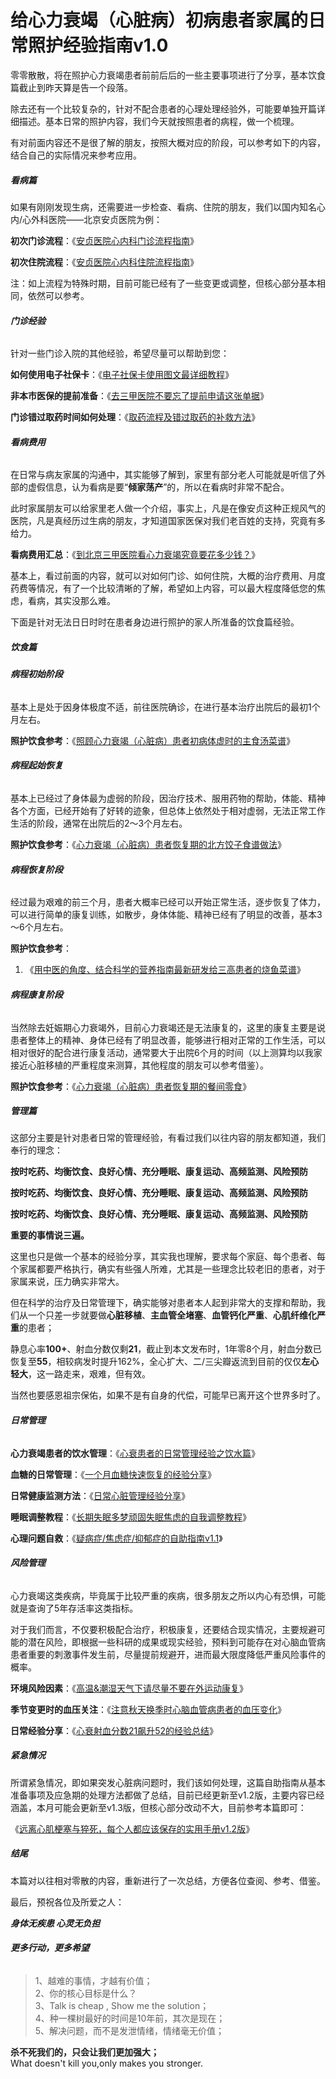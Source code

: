 # 给心力衰竭（心脏病）初病患者家属的日常照护经验指南v1.0
零零散散，将在照护心力衰竭患者前前后后的一些主要事项进行了分享，基本饮食篇截止到昨天算是告一个段落。  

除去还有一个比较复杂的，针对不配合患者的心理处理经验外，可能要单独开篇详细描述。基本日常的照护内容，我们今天就按照患者的病程，做一个梳理。

有对前面内容还不是很了解的朋友，按照大概对应的阶段，可以参考如下的内容，结合自己的实际情况来参考应用。

##### **看病篇**

如果有刚刚发现生病，还需要进一步检查、看病、住院的朋友，我们以国内知名心内/心外科医院——北京安贞医院为例：

**初次门诊流程**：《[安贞医院心内科门诊流程指南](http://mp.weixin.qq.com/s?__biz=MzkwMzMxNjc2OA==&mid=2247483693&idx=1&sn=7458c4a1c3b0eb87e2dee5394965e445&chksm=c0995562f7eedc748b29d090d40618ebd38be1aff7b60c5ed162472c894d2208887109793fd0&scene=21#wechat_redirect)》

**初次住院流程**：《[安贞医院心内科住院流程指南](http://mp.weixin.qq.com/s?__biz=MzkwMzMxNjc2OA==&mid=2247483735&idx=1&sn=25ae2763498c27fd75e0c2efd282cc05&chksm=c0995518f7eedc0eb8a08af5d533d50e3572e6e11246d010e3a8ec5dfedb1cfff75753240057&scene=21#wechat_redirect)》

注：如上流程为特殊时期，目前可能已经有了一些变更或调整，但核心部分基本相同，依然可以参考。

###### **门诊经验**

针对一些门诊入院的其他经验，希望尽量可以帮助到您：

**如何使用电子社保卡**：《[电子社保卡使用图文最详细教程](http://mp.weixin.qq.com/s?__biz=MzkwMzMxNjc2OA==&mid=2247483717&idx=1&sn=8cde6a287355837c6cc77a73a1a4c5ae&chksm=c099550af7eedc1cb0a75d229554fbdd238845a876cce683d57da39fcb805d3236cb31e94e4f&scene=21#wechat_redirect)》

**非本市医保的提前准备**：《[去三甲医院不要忘了提前申请这张单据](http://mp.weixin.qq.com/s?__biz=MzkwMzMxNjc2OA==&mid=2247483748&idx=1&sn=f404fac5caea7fc9eb99057aec56d777&chksm=c099552bf7eedc3dd10ea9e1432347d6750bf71061c2b200eee616f4d85ba8579048ea5e5437&scene=21#wechat_redirect)》

**门诊错过取药时间如何处理**：《[取药流程及错过取药的补救方法](http://mp.weixin.qq.com/s?__biz=MzkwMzMxNjc2OA==&mid=2247483937&idx=1&sn=479299403203e86279cd82fc508bbcc1&chksm=c099566ef7eedf78638b135ed7a1da006c1bfce3df2db5304df27ee2758288587760bb0dd575&scene=21#wechat_redirect)》

###### **看病费用**

在日常与病友家属的沟通中，其实能够了解到，家里有部分老人可能就是听信了外部的虚假信息，认为看病是要“**倾家荡产**”的，所以在看病时非常不配合。

此时家属朋友可以给家里老人做一个介绍，事实上，凡是在像安贞这种正规风气的医院，凡是真经历过生病的朋友，才知道国家医保对我们老百姓的支持，究竟有多给力。

**看病费用汇总**：《[到北京三甲医院看心力衰竭究竟要花多少钱？](http://mp.weixin.qq.com/s?__biz=MzkwMzMxNjc2OA==&mid=2247483765&idx=1&sn=3e8b985d77a7b00d873a85ce284a76a1&chksm=c099553af7eedc2c546e5cdd23e9456f60cd2d410d19562e29f5e97c92585a4430c33b846b2f&scene=21#wechat_redirect)》

基本上，看过前面的内容，就可以对如何门诊、如何住院，大概的治疗费用、月度药费等情况，有了一个比较清晰的了解，希望如上内容，可以最大程度降低您的焦虑，看病，其实没那么难。

下面是针对无法日日时时在患者身边进行照护的家人所准备的饮食篇经验。

##### **饮食篇**

###### **病程初始阶段**

基本上是处于因身体极度不适，前往医院确诊，在进行基本治疗出院后的最初1个月左右。

**照护饮食参考**：《[照顾心力衰竭（心脏病）患者初病体虚时的主食汤菜谱](http://mp.weixin.qq.com/s?__biz=MzkwMzMxNjc2OA==&mid=2247483978&idx=1&sn=d0103708c2421e3051afcbf052c3f497&chksm=c0995605f7eedf132f4619e93cefc9dffe64f0f86efb70bf360e5a8d0c713b753402779be95a&scene=21#wechat_redirect)》

###### **病程起始恢复**

基本上已经过了身体最为虚弱的阶段，因治疗技术、服用药物的帮助，体能、精神各个方面，已经开始有了好转的迹象，但总体上依然处于相对虚弱，无法正常工作生活的阶段，通常在出院后的2～3个月左右。

**照护饮食参考**：《[心力衰竭（心脏病）患者恢复期的北方饺子食谱做法](http://mp.weixin.qq.com/s?__biz=MzkwMzMxNjc2OA==&mid=2247483948&idx=1&sn=96c0a5b6fbec339b46f602536a1ebc48&chksm=c0995663f7eedf7516c5486ed932b70b03c4f73bd233ef07ccdf5b06ce12ac740d6570e5b7fa&scene=21#wechat_redirect)》

###### **病程恢复阶段**

经过最为艰难的前三个月，患者大概率已经可以开始正常生活，逐步恢复了体力，可以进行简单的康复训练，如散步，身体体能、精神已经有了明显的改善，基本3～6个月左右。

**照护饮食参考**：

1.  《[用中医的角度、结合科学的营养指南最新研发给三高患者的烧鱼菜谱](http://mp.weixin.qq.com/s?__biz=MzkwMzMxNjc2OA==&mid=2247483871&idx=1&sn=543ff3360a9482e7acb711cbc2cf0159&chksm=c0995590f7eedc86b81f4e97f891b3a0deb2f5f2ddc8e9f4edff25551a53858e952dfd375586&scene=21#wechat_redirect)》
    

###### **病程康复阶段**

当然除去妊娠期心力衰竭外，目前心力衰竭还是无法康复的，这里的康复主要是说患者整体上的精神、身体已经有了明显改善，能够进行相对正常的工作生活，可以相对很好的配合进行康复活动，通常要大于出院6个月的时间（以上测算均以我家接近心脏移植的严重程度来测算，其他程度的朋友可以参考借鉴）。

**照护饮食参考**：《[心力衰竭（心脏病）患者恢复期的餐间零食](http://mp.weixin.qq.com/s?__biz=MzkwMzMxNjc2OA==&mid=2247483971&idx=1&sn=62f021e5abfd2d97d08e31636d84581d&chksm=c099560cf7eedf1a4ca55cbf150561602e337b7cce03be57f8cec60f2333eefb570f0b1b4c7a&scene=21#wechat_redirect)》

##### **管理篇**

这部分主要是针对患者日常的管理经验，有看过我们以往内容的朋友都知道，我们奉行的理念：

**按时吃药、均衡饮食、良好心情、充分睡眠、康复运动、高频监测、风险预防**

****按时吃药、均衡饮食、良好心情、充分睡眠、康复运动、高频监测、风险预防****

******按时吃药、均衡饮食、良好心情、充分睡眠、康复运动、高频监测、风险预防******

******重要的事情说三遍。******

这里也只是做一个基本的经验分享，其实我也理解，要求每个家庭、每个患者、每个家属都要严格执行，确实有些强人所难，尤其是一些理念比较老旧的患者，对于家属来说，压力确实非常大。

但在科学的治疗及日常管理下，确实能够对患者本人起到非常大的支撑和帮助，我们从一个只差一步就要做**心脏移植**、**主血管全堵塞**、**血管钙化严重**、**心肌纤维化严重**的患者；

静息心率**100+**、射血分数仅剩**21**，截止到本文发布时，1年零8个月，射血分数已恢复至**55**，相较病发时提升162%，全心扩大、二/三尖瓣返流到目前的仅仅**左心轻大**，这一路走来，艰难，但有效。

当然也要感恩祖宗保佑，如果不是有自身的代偿，可能早已离开这个世界多时了。

###### **日常管理**

**心力衰竭患者的饮水管理**：《[心衰患者的日常管理经验之饮水篇](http://mp.weixin.qq.com/s?__biz=MzkwMzMxNjc2OA==&mid=2247483799&idx=1&sn=7d89b3e956411b1b32c9c13d2983a76c&chksm=c09955d8f7eedcce0a335e9eab9cd1c29e325912f64f3bf55582769fdfb3e45f31edabaae80c&scene=21#wechat_redirect)》

**血糖的日常管理**：《[一个月血糖快速恢复的经验分享](http://mp.weixin.qq.com/s?__biz=MzkwMzMxNjc2OA==&mid=2247483799&idx=1&sn=7d89b3e956411b1b32c9c13d2983a76c&chksm=c09955d8f7eedcce0a335e9eab9cd1c29e325912f64f3bf55582769fdfb3e45f31edabaae80c&scene=21#wechat_redirect)》

**日常健康监测方法**：《[日常心脏管理经验分享](http://mp.weixin.qq.com/s?__biz=MzkwMzMxNjc2OA==&mid=2247483781&idx=1&sn=d9c7113acff3417f15a971def45623b7&chksm=c09955caf7eedcdc22ad7baf62a848e69325023848ac3bd3898e79b4245593b6db51c9d991ca&scene=21#wechat_redirect)》

**睡眠调整教程**：《[长期失眠多梦顽固失眠焦虑的自我调整教程](http://mp.weixin.qq.com/s?__biz=MzkwMzMxNjc2OA==&mid=2247483742&idx=1&sn=7d9092f3aa017805a270ec4531277428&chksm=c0995511f7eedc075900bb66a424878c556d000bbcff03441f6aa12a93eab7f0cdc9b90cfa66&scene=21#wechat_redirect)》

**心理问题自救**：《[疑病症/焦虑症/抑郁症的自助指南v1.1](http://mp.weixin.qq.com/s?__biz=MzkwMzMxNjc2OA==&mid=2247483787&idx=1&sn=bbcfe07a6e7e328eeb1fcaab69f33d8f&chksm=c09955c4f7eedcd24ada00e0bc942255400c6ef6af55545606e5c91963a22efc64ad3ed534ad&scene=21#wechat_redirect)》

###### **风险管理**

心力衰竭这类疾病，毕竟属于比较严重的疾病，很多朋友之所以内心有恐惧，可能就是查询了5年存活率这类指标。

对于我们而言，不仅要积极配合治疗，积极康复，还要结合现实情况，主要规避可能的潜在风险，即根据一些科研的成果或现实经验，预料到可能存在对心脑血管病患者重要的刺激事件发生前，尽量提前规避开，进而最大限度降低严重风险事件的概率。

**环境风险因素**：《[高温&潮湿天气下请尽量不要在外运动康复](http://mp.weixin.qq.com/s?__biz=MzkwMzMxNjc2OA==&mid=2247483927&idx=1&sn=22d8b1dd6e96d1a4163a4a3c20665482&chksm=c0995658f7eedf4e14246e2b0734d4adfc84ce4150b7a9b5a319e00e30e8cf1b2e685fab7690&scene=21#wechat_redirect)》

**季节变更时的血压关注**：《[注意秋天换季时心脑血管病患者的血压变化](http://mp.weixin.qq.com/s?__biz=MzkwMzMxNjc2OA==&mid=2247483954&idx=1&sn=87f4e663e34a6335ae007701a15f9ef3&chksm=c099567df7eedf6bd2640dcd056e0c270e3d24f90cfb10d0a7dfc4701b29e853ab5fdf5a96d6&scene=21#wechat_redirect)》

**日常经验分享**：《[心衰射血分数21飙升52的经验总结](http://mp.weixin.qq.com/s?__biz=MzkwMzMxNjc2OA==&mid=2247483904&idx=1&sn=f69b79e3764793257630b0a12a2757ab&chksm=c099564ff7eedf5916bc4096c6fc6fa4088f1822fe612989d55b3e268cc74d99671590f6146d&scene=21#wechat_redirect)》

##### **紧急情况**

所谓紧急情况，即如果突发心脏病问题时，我们该如何处理，这篇自助指南从基本准备事项及应急期的处理方法都做了总结，目前已经更新至v1.2版，主要内容已经涵盖，本月可能会更新至v1.3版，但核心部分改动不大，目前参考本篇即可：

《[远离心肌梗塞与猝死，每个人都应该保存的实用手册v1.2版](http://mp.weixin.qq.com/s?__biz=MzkwMzMxNjc2OA==&mid=2247483893&idx=1&sn=71df6bee1bb5e9ae7fd9e9bd5e4c37d5&chksm=c09955baf7eedcace823a52de0f5410da7a9d40d090e256f3c2af5b085c8452ccf5ebe059e69&scene=21#wechat_redirect)》

##### **结尾**

本篇对以往相对零散的内容，重新进行了一次总结，方便各位查阅、参考、借鉴。

最后，预祝各位及所爱之人：

_**身体无疾患 心灵无负担**_

###### **更多行动，更多希望**

> 1、越难的事情，才越有价值；  
> 2、你的核心目标是什么？  
> 3、Talk is cheap , Show me the solution；  
> 4、种一棵树最好的时间是10年前，其次是现在；  
> 5、解决问题，而不是发泄情绪，情绪毫无价值；

**杀不死我们的，只会让我们更加强大；**  
What doesn't kill you,only makes you stronger.